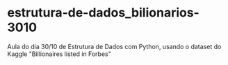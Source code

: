 # estrutura-de-dados_bilionarios-3010
Aula do dia 30/10 de Estrutura de Dados com Python, usando o dataset do Kaggle "Billionaires listed in Forbes"

